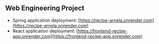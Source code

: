 ## Web Engineering Project

- Spring application deployment: [https://recipe-arnela.onrender.com](https://recipe-arnela.onrender.com)
- React application deployment: [https://frontend-recipe-app.onrender.com](https://frontend-recipe-app.onrender.com)
